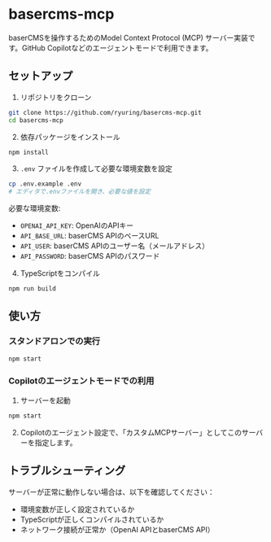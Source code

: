 # basercms-mcp

baserCMSを操作するためのModel Context Protocol (MCP) サーバー実装です。GitHub Copilotなどのエージェントモードで利用できます。

## セットアップ

1. リポジトリをクローン
```bash
git clone https://github.com/ryuring/basercms-mcp.git
cd basercms-mcp
```

2. 依存パッケージをインストール
```bash
npm install
```

3. `.env` ファイルを作成して必要な環境変数を設定
```bash
cp .env.example .env
# エディタで.envファイルを開き、必要な値を設定
```

必要な環境変数:
- `OPENAI_API_KEY`: OpenAIのAPIキー
- `API_BASE_URL`: baserCMS APIのベースURL
- `API_USER`: baserCMS APIのユーザー名（メールアドレス）
- `API_PASSWORD`: baserCMS APIのパスワード

4. TypeScriptをコンパイル
```bash
npm run build
```

## 使い方

### スタンドアロンでの実行
```bash
npm start
```

### Copilotのエージェントモードでの利用
1. サーバーを起動
```bash
npm start
```

2. Copilotのエージェント設定で、「カスタムMCPサーバー」としてこのサーバーを指定します。

## トラブルシューティング

サーバーが正常に動作しない場合は、以下を確認してください：

- 環境変数が正しく設定されているか
- TypeScriptが正しくコンパイルされているか
- ネットワーク接続が正常か（OpenAI APIとbaserCMS API）